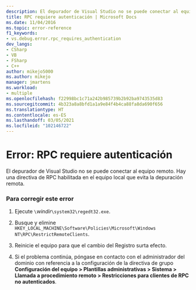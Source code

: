 ```yaml
---
description: El depurador de Visual Studio no se puede conectar al equipo remoto.
title: RPC requiere autenticación | Microsoft Docs
ms.date: 11/04/2016
ms.topic: error-reference
f1_keywords:
- vs.debug.error.rpc_requires_authentication
dev_langs:
- CSharp
- VB
- FSharp
- C++
author: mikejo5000
ms.author: mikejo
manager: jmartens
ms.workload:
- multiple
ms.openlocfilehash: f22998bc1c71a242b985739b2b92ba9743535d83
ms.sourcegitcommit: 4b323a8a8bfd1a1a9e84f4b4ca88fa8da690f656
ms.translationtype: HT
ms.contentlocale: es-ES
ms.lasthandoff: 03/05/2021
ms.locfileid: "102146722"
---
```

# <a name="error-rpc-requires-authentication"></a>Error: RPC requiere autenticación
El depurador de Visual Studio no se puede conectar al equipo remoto. Hay una directiva de RPC habilitada en el equipo local que evita la depuración remota.

### <a name="to-correct-this-error"></a>Para corregir este error

1. Ejecute `\`*windir*`\system32\regedt32.exe`.

2. Busque y elimine `HKEY_LOCAL_MACHINE\Software\Policies\Microsoft\Windows NT\RPC\RestrictRemoteClients`.

3. Reinicie el equipo para que el cambio del Registro surta efecto.

4. Si el problema continúa, póngase en contacto con el administrador del dominio con referencia a la configuración de la directiva de grupo **Configuración del equipo > Plantillas administrativas > Sistema > Llamada a procedimiento remoto > Restricciones para clientes de RPC no autenticados**.
